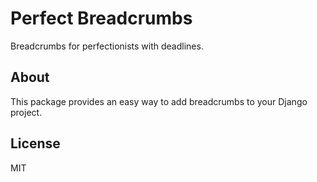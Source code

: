 # Perfect Breadcrumbs

Breadcrumbs for perfectionists with deadlines.

## About

This package provides an easy way to add breadcrumbs to your Django project.

## License

MIT
